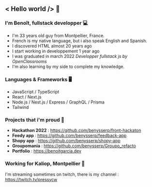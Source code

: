 ## < Hello world /> 👋


### I'm Benoît, fullstack developper 💻
* I'm 33 years old guy from Montpellier, France. <img src='https://upload.wikimedia.org/wikipedia/commons/thumb/c/c3/Flag_of_France.svg/1024px-Flag_of_France.svg.png' width='14px' />
* French is my native language, but i also speak English and Spanish.
* I discovered HTML almost 20 years ago
* I start working in developpement 1 year ago
* I was graduated in march 2022 *Developper fullstack js by OpenClassrooms* <img src='https://upload.wikimedia.org/wikipedia/fr/0/0d/Logo_OpenClassrooms.png' width='14px' />
* I'm also learning by my side to complete my knowledge.


### Languages & Frameworks 🖥️
* JavaScript / TypeScript
* React / Next.js
* Node.js / Nest.js / Express / GraphQL / Prisma
* Tailwind

### Projects that i'm proud 📁

* **Hackathon 2022** : https://github.com/benysserp/front-hackaton
* **Feedy app** : https://github.com/benysserp/feedback-app
* **Shopy app** : https://github.com/benysserp/shopy-app
* **Groupomania** : https://github.com/benysserp/Groupo_refacto
* **Portfolio** : https://benoitgarcia.dev

### Working for Kaliop, Montpellier 🌌

I'm streaming sometimes on twitch, there is my channel : https://twitch.tv/pressycw
